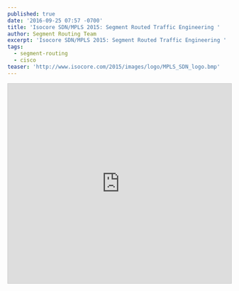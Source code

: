 ```yaml
---
published: true
date: '2016-09-25 07:57 -0700'
title: 'Isocore SDN/MPLS 2015: Segment Routed Traffic Engineering '
author: Segment Routing Team
excerpt: 'Isocore SDN/MPLS 2015: Segment Routed Traffic Engineering '
tags:
  - segment-routing
  - cisco
teaser: 'http://www.isocore.com/2015/images/logo/MPLS_SDN_logo.bmp'
---
```



<iframe src="https://app.box.com/embed/preview/7vgf94iert9v9jni6dylhj0zr2440twe?theme=dark" width="800" height="450" frameborder="0" marginwidth="0" marginheight="0" scrolling="no" style="border:1px solid #CCC; border-width:1px; margin-bottom:5px; max-width: 100%;" allowfullscreen webkitallowfullscreen msallowfullscreen></iframe>

